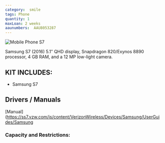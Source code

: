 ```yaml
---
category:  smile
tags: Phone
quantity: 1
maxLoan: 2 weeks
aaunumbers:  AAU8053287
---
```

![Mobile Phone S7](https://lydogbillede.dk/wp-content/uploads/2016/03/01_S7_Front_black_Standard_Online_L.png)

Samsung S7 (2016) 5.1″ QHD display, Snapdragon 820/Exynos 8890 processor, 4 GB RAM, and a 12 MP low-light camera.
## KIT INCLUDES:
-  Samsung S7

## Drivers / Manuals
[Manual](https://ss7.vzw.com/is/content/VerizonWireless/Devices/Samsung/UserGuides/Samsung
### Capacity and Restrictions:
